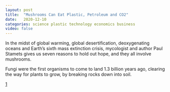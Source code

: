 ```yaml
---
layout: post
title:  "Mushrooms Can Eat Plastic, Petroleum and CO2"
date:   2020-12-10
categories: science plastic technology economics business
video: false
---
```


In the midst of global warming, global desertification, deoxygenating oceans and Earth’s sixth mass extinction crisis, mycologist and author Paul Stamets gives us seven reasons to hold out hope, and they all involve mushrooms.

Fungi were the first organisms to come to land 1.3 billion years ago, clearing the way for plants to grow, by breaking rocks down into soil.

[1]

[1]: //returntonow.net/2018/01/11/7-ways-mushrooms-can-save-world/


